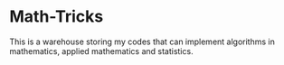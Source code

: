 # Math-Tricks
This is a warehouse storing my codes that can implement algorithms in mathematics, applied mathematics and statistics.
